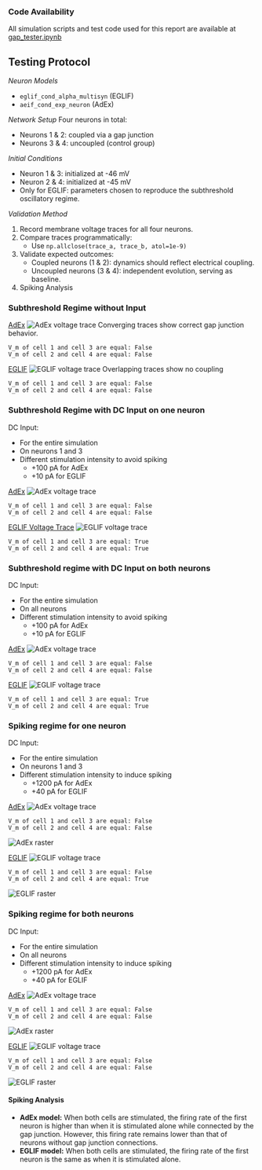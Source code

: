 ### **Code Availability**
All simulation scripts and test code used for this report are available at [gap_tester.ipynb](https://github.com/FrassettoN/io-gap-junctions-network/blob/main/nestml_gap_junctions/gap_tester.ipynb)
## **Testing Protocol**

*Neuron Models*
- `eglif_cond_alpha_multisyn` (EGLIF)  
- `aeif_cond_exp_neuron` (AdEx)  

*Network Setup*
Four neurons in total:
  - Neurons 1 & 2: coupled via a gap junction  
  - Neurons 3 & 4: uncoupled (control group)  

*Initial Conditions*
- Neuron 1 & 3: initialized at -46 mV
- Neuron 2 & 4: initialized at -45 mV
- Only for EGLIF: parameters chosen to reproduce the subthreshold oscillatory regime.

*Validation Method*
1. Record membrane voltage traces for all four neurons.  
2. Compare traces programmatically:  
	- Use `np.allclose(trace_a, trace_b, atol=1e-9)`
3. Validate expected outcomes:  
	- Coupled neurons (1 & 2): dynamics should reflect electrical coupling.  
	- Uncoupled neurons (3 & 4): independent evolution, serving as baseline.   
4. Spiking Analysis

<div style="page-break-after: always;"></div>

### **Subthreshold Regime without Input**

<u>AdEx</u>
![AdEx voltage trace](./images/AdEx.png)
Converging traces show correct gap junction behavior.
```
V_m of cell 1 and cell 3 are equal: False 
V_m of cell 2 and cell 4 are equal: False
```

<div style="page-break-after: always;"></div>

<u>EGLIF</u>
![EGLIF voltage trace](./images/EGLIF.png)
Overlapping traces show no coupling
```
V_m of cell 1 and cell 3 are equal: False 
V_m of cell 2 and cell 4 are equal: False
```

<div style="page-break-after: always;"></div>

### **Subthreshold Regime with DC Input on one neuron**

DC Input:
- For the entire simulation
- On neurons 1 and 3
- Different stimulation intensity to avoid spiking
	- +100 pA for AdEx
	- +10 pA for EGLIF

<u>AdEx</u>
![AdEx voltage trace](./images/AdEx%20-%20sub%20dc%20first.png)
```
V_m of cell 1 and cell 3 are equal: False 
V_m of cell 2 and cell 4 are equal: False
```

<div style="page-break-after: always;"></div>

<u>EGLIF Voltage Trace</u>
![EGLIF voltage trace](./images/EGLIF%20-%20sub%20dc%20first.png)
```
V_m of cell 1 and cell 3 are equal: True 
V_m of cell 2 and cell 4 are equal: True
```

<div style="page-break-after: always;"></div>

### **Subthreshold regime with DC Input on both neurons**

DC Input:
- For the entire simulation
- On all neurons
- Different stimulation intensity to avoid spiking
	- +100 pA for AdEx
	- +10 pA for EGLIF

<u>AdEx</u>
![AdEx voltage trace](./images/AdEx%20-%20sub%20dc%20all.png)
```
V_m of cell 1 and cell 3 are equal: False 
V_m of cell 2 and cell 4 are equal: False
```

<div style="page-break-after: always;"></div>

<u>EGLIF</u>
![EGLIF voltage trace](./images/EGLIF%20-%20sub%20dc%20all.png)
```
V_m of cell 1 and cell 3 are equal: True 
V_m of cell 2 and cell 4 are equal: True
```

<div style="page-break-after: always;"></div>

### **Spiking regime for one neuron**
DC Input:
- For the entire simulation
- On neurons 1 and 3
- Different stimulation intensity to induce spiking
	- +1200 pA for AdEx
	- +40 pA for EGLIF

<u>AdEx</u>
![AdEx voltage trace](./images/AdEx%20-%20spiking%20first.png)
```
V_m of cell 1 and cell 3 are equal: False 
V_m of cell 2 and cell 4 are equal: False
```
![AdEx raster](./images/AdEx%20-%20spiking%20raster%20first.png)

<div style="page-break-after: always;"></div>

<u>EGLIF</u>
![EGLIF voltage trace](./images/EGLIF%20-%20spiking%20first.png)
```
V_m of cell 1 and cell 3 are equal: False 
V_m of cell 2 and cell 4 are equal: True
```
![EGLIF raster](./images/EGLIF%20-%20spiking%20raster%20first.png)

<div style="page-break-after: always;"></div>

### **Spiking regime for both neurons**

DC Input:
- For the entire simulation
- On all neurons
- Different stimulation intensity to  induce spiking
	- +1200 pA for AdEx
	- +40 pA for EGLIF

<u>AdEx</u>
![AdEx voltage trace](./images/AdEx%20-%20spiking%20all.png)
```
V_m of cell 1 and cell 3 are equal: False 
V_m of cell 2 and cell 4 are equal: False
```
![AdEx raster](./images/AdEx%20-%20spiking%20raster%20all.png)

<div style="page-break-after: always;"></div>

<u>EGLIF</u>
![EGLIF voltage trace](./images/EGLIF%20-%20spiking%20all.png)
```
V_m of cell 1 and cell 3 are equal: False 
V_m of cell 2 and cell 4 are equal: False
```
![EGLIF raster](./images/EGLIF%20-%20spiking%20raster%20all.png)
#### **Spiking Analysis**
- **AdEx model:** When both cells are stimulated, the firing rate of the first neuron is higher than when it is stimulated alone while connected by the gap junction. However, this firing rate remains lower than that of neurons without gap junction connections.
- **EGLIF model:** When both cells are stimulated, the firing rate of the first neuron is the same as when it is stimulated alone.
